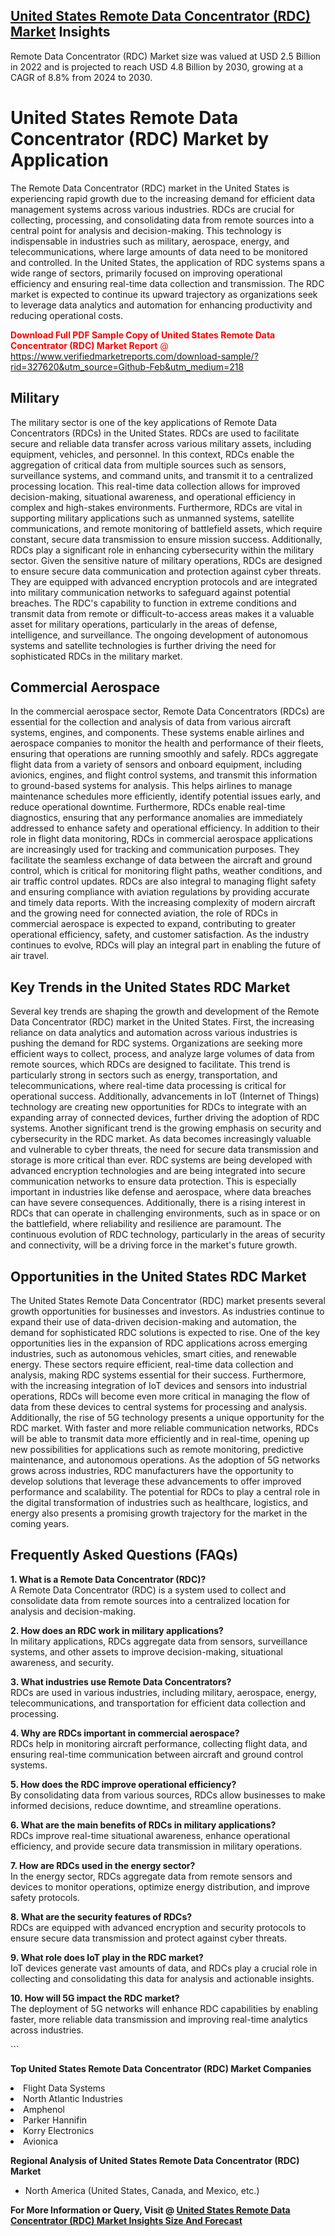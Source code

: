 <h2><a href="https://www.verifiedmarketreports.com/download-sample/?rid=327620&amp;utm_source=Github-Feb&amp;utm_medium=218" target="_blank">United States Remote Data Concentrator (RDC) Market</a> Insights</h2><p>Remote Data Concentrator (RDC) Market size was valued at USD 2.5 Billion in 2022 and is projected to reach USD 4.8 Billion by 2030, growing at a CAGR of 8.8% from 2024 to 2030.</p><p> <h1>United States Remote Data Concentrator (RDC) Market by Application</h1> <p>The Remote Data Concentrator (RDC) market in the United States is experiencing rapid growth due to the increasing demand for efficient data management systems across various industries. RDCs are crucial for collecting, processing, and consolidating data from remote sources into a central point for analysis and decision-making. This technology is indispensable in industries such as military, aerospace, energy, and telecommunications, where large amounts of data need to be monitored and controlled. In the United States, the application of RDC systems spans a wide range of sectors, primarily focused on improving operational efficiency and ensuring real-time data collection and transmission. The RDC market is expected to continue its upward trajectory as organizations seek to leverage data analytics and automation for enhancing productivity and reducing operational costs. <p><span class=""><span style="color: #ff0000;"><strong>Download Full PDF Sample Copy of United States Remote Data Concentrator (RDC) Market Report</strong> @ </span><a href="https://www.verifiedmarketreports.com/download-sample/?rid=327620&amp;utm_source=Github-Feb&amp;utm_medium=218" target="_blank">https://www.verifiedmarketreports.com/download-sample/?rid=327620&amp;utm_source=Github-Feb&amp;utm_medium=218</a></span></p></p> <h2>Military</h2> <p>The military sector is one of the key applications of Remote Data Concentrators (RDCs) in the United States. RDCs are used to facilitate secure and reliable data transfer across various military assets, including equipment, vehicles, and personnel. In this context, RDCs enable the aggregation of critical data from multiple sources such as sensors, surveillance systems, and command units, and transmit it to a centralized processing location. This real-time data collection allows for improved decision-making, situational awareness, and operational efficiency in complex and high-stakes environments. Furthermore, RDCs are vital in supporting military applications such as unmanned systems, satellite communications, and remote monitoring of battlefield assets, which require constant, secure data transmission to ensure mission success. Additionally, RDCs play a significant role in enhancing cybersecurity within the military sector. Given the sensitive nature of military operations, RDCs are designed to ensure secure data communication and protection against cyber threats. They are equipped with advanced encryption protocols and are integrated into military communication networks to safeguard against potential breaches. The RDC's capability to function in extreme conditions and transmit data from remote or difficult-to-access areas makes it a valuable asset for military operations, particularly in the areas of defense, intelligence, and surveillance. The ongoing development of autonomous systems and satellite technologies is further driving the need for sophisticated RDCs in the military market. <h2>Commercial Aerospace</h2> <p>In the commercial aerospace sector, Remote Data Concentrators (RDCs) are essential for the collection and analysis of data from various aircraft systems, engines, and components. These systems enable airlines and aerospace companies to monitor the health and performance of their fleets, ensuring that operations are running smoothly and safely. RDCs aggregate flight data from a variety of sensors and onboard equipment, including avionics, engines, and flight control systems, and transmit this information to ground-based systems for analysis. This helps airlines to manage maintenance schedules more efficiently, identify potential issues early, and reduce operational downtime. Furthermore, RDCs enable real-time diagnostics, ensuring that any performance anomalies are immediately addressed to enhance safety and operational efficiency. In addition to their role in flight data monitoring, RDCs in commercial aerospace applications are increasingly used for tracking and communication purposes. They facilitate the seamless exchange of data between the aircraft and ground control, which is critical for monitoring flight paths, weather conditions, and air traffic control updates. RDCs are also integral to managing flight safety and ensuring compliance with aviation regulations by providing accurate and timely data reports. With the increasing complexity of modern aircraft and the growing need for connected aviation, the role of RDCs in commercial aerospace is expected to expand, contributing to greater operational efficiency, safety, and customer satisfaction. As the industry continues to evolve, RDCs will play an integral part in enabling the future of air travel. <h2>Key Trends in the United States RDC Market</h2> <p>Several key trends are shaping the growth and development of the Remote Data Concentrator (RDC) market in the United States. First, the increasing reliance on data analytics and automation across various industries is pushing the demand for RDC systems. Organizations are seeking more efficient ways to collect, process, and analyze large volumes of data from remote sources, which RDCs are designed to facilitate. This trend is particularly strong in sectors such as energy, transportation, and telecommunications, where real-time data processing is critical for operational success. Additionally, advancements in IoT (Internet of Things) technology are creating new opportunities for RDCs to integrate with an expanding array of connected devices, further driving the adoption of RDC systems. Another significant trend is the growing emphasis on security and cybersecurity in the RDC market. As data becomes increasingly valuable and vulnerable to cyber threats, the need for secure data transmission and storage is more critical than ever. RDC systems are being developed with advanced encryption technologies and are being integrated into secure communication networks to ensure data protection. This is especially important in industries like defense and aerospace, where data breaches can have severe consequences. Additionally, there is a rising interest in RDCs that can operate in challenging environments, such as in space or on the battlefield, where reliability and resilience are paramount. The continuous evolution of RDC technology, particularly in the areas of security and connectivity, will be a driving force in the market's future growth. <h2>Opportunities in the United States RDC Market</h2> <p>The United States Remote Data Concentrator (RDC) market presents several growth opportunities for businesses and investors. As industries continue to expand their use of data-driven decision-making and automation, the demand for sophisticated RDC solutions is expected to rise. One of the key opportunities lies in the expansion of RDC applications across emerging industries, such as autonomous vehicles, smart cities, and renewable energy. These sectors require efficient, real-time data collection and analysis, making RDC systems essential for their success. Furthermore, with the increasing integration of IoT devices and sensors into industrial operations, RDCs will become even more critical in managing the flow of data from these devices to central systems for processing and analysis. Additionally, the rise of 5G technology presents a unique opportunity for the RDC market. With faster and more reliable communication networks, RDCs will be able to transmit data more efficiently and in real-time, opening up new possibilities for applications such as remote monitoring, predictive maintenance, and autonomous operations. As the adoption of 5G networks grows across industries, RDC manufacturers have the opportunity to develop solutions that leverage these advancements to offer improved performance and scalability. The potential for RDCs to play a central role in the digital transformation of industries such as healthcare, logistics, and energy also presents a promising growth trajectory for the market in the coming years. <h2>Frequently Asked Questions (FAQs)</h2> <p><strong>1. What is a Remote Data Concentrator (RDC)?</strong><br> A Remote Data Concentrator (RDC) is a system used to collect and consolidate data from remote sources into a centralized location for analysis and decision-making.</p> <p><strong>2. How does an RDC work in military applications?</strong><br> In military applications, RDCs aggregate data from sensors, surveillance systems, and other assets to improve decision-making, situational awareness, and security.</p> <p><strong>3. What industries use Remote Data Concentrators?</strong><br> RDCs are used in various industries, including military, aerospace, energy, telecommunications, and transportation for efficient data collection and processing.</p> <p><strong>4. Why are RDCs important in commercial aerospace?</strong><br> RDCs help in monitoring aircraft performance, collecting flight data, and ensuring real-time communication between aircraft and ground control systems.</p> <p><strong>5. How does the RDC improve operational efficiency?</strong><br> By consolidating data from various sources, RDCs allow businesses to make informed decisions, reduce downtime, and streamline operations.</p> <p><strong>6. What are the main benefits of RDCs in military applications?</strong><br> RDCs improve real-time situational awareness, enhance operational efficiency, and provide secure data transmission in military operations.</p> <p><strong>7. How are RDCs used in the energy sector?</strong><br> In the energy sector, RDCs aggregate data from remote sensors and devices to monitor operations, optimize energy distribution, and improve safety protocols.</p> <p><strong>8. What are the security features of RDCs?</strong><br> RDCs are equipped with advanced encryption and security protocols to ensure secure data transmission and protect against cyber threats.</p> <p><strong>9. What role does IoT play in the RDC market?</strong><br> IoT devices generate vast amounts of data, and RDCs play a crucial role in collecting and consolidating this data for analysis and actionable insights.</p> <p><strong>10. How will 5G impact the RDC market?</strong><br> The deployment of 5G networks will enhance RDC capabilities by enabling faster, more reliable data transmission and improving real-time analytics across industries.</p> ```</p><p><strong>Top United States Remote Data Concentrator (RDC) Market Companies</strong></p><div data-test-id=""><p><li>Flight Data Systems</li><li> North Atlantic Industries</li><li> Amphenol</li><li> Parker Hannifin</li><li> Korry Electronics</li><li> Avionica</li></p><div><strong>Regional Analysis of&nbsp;United States Remote Data Concentrator (RDC) Market</strong></div><ul><li dir="ltr"><p dir="ltr">North America&nbsp;(United States, Canada, and Mexico, etc.)</p></li></ul><p><strong>For More Information or Query, Visit @&nbsp;</strong><strong><a href="https://www.verifiedmarketreports.com/product/remote-data-concentrator-rdc-market/?utm_source=Github-Feb&amp;utm_medium=218" target="_blank">United States Remote Data Concentrator (RDC) Market Insights Size And Forecast</a></strong></p></div>
